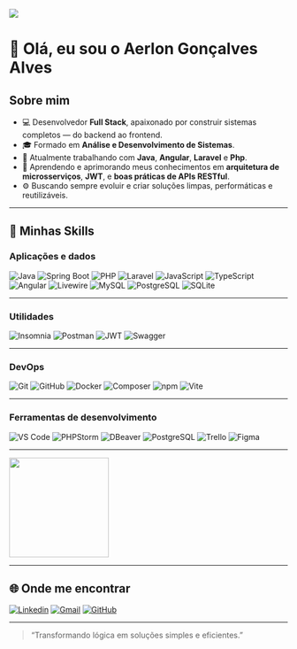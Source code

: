 ![](https://komarev.com/ghpvc/?username=Aerlonga&color=006bed)

# 👋 Olá, eu sou o Aerlon Gonçalves Alves

## Sobre mim

- 💻 Desenvolvedor **Full Stack**, apaixonado por construir sistemas completos — do backend ao frontend.  
- 🎓 Formado em **Análise e Desenvolvimento de Sistemas**.  
- 💼 Atualmente trabalhando com **Java**, **Angular**, **Laravel** e **Php**.  
- 🌱 Aprendendo e aprimorando meus conhecimentos em **arquitetura de microsserviços**, **JWT**, e **boas práticas de APIs RESTful**.  
- ⚙️ Buscando sempre evoluir e criar soluções limpas, performáticas e reutilizáveis.  

---

## 🧠 Minhas Skills

### **Aplicações e dados**

![Java](https://img.shields.io/badge/-Java-333333?style=flat&logo=java&logoColor=007396)
![Spring Boot](https://img.shields.io/badge/-Spring%20Boot-333333?style=flat&logo=springboot&logoColor=6DB33F)
![PHP](https://img.shields.io/badge/-PHP-333333?style=flat&logo=php&logoColor=777BB4)
![Laravel](https://img.shields.io/badge/-Laravel-333333?style=flat&logo=laravel&logoColor=FF2D20)
![JavaScript](https://img.shields.io/badge/-JavaScript-333333?style=flat&logo=javascript)
![TypeScript](https://img.shields.io/badge/-TypeScript-333333?style=flat&logo=typescript)
![Angular](https://img.shields.io/badge/-Angular-333333?style=flat&logo=angular&logoColor=DD0031)
![Livewire](https://img.shields.io/badge/-Livewire-333333?style=flat&logo=laravel&logoColor=FF2D20)
![MySQL](https://img.shields.io/badge/-MySQL-333333?style=flat&logo=mysql)
![PostgreSQL](https://img.shields.io/badge/-PostgreSQL-333333?style=flat&logo=postgresql)
![SQLite](https://img.shields.io/badge/-SQLite-333333?style=flat&logo=sqlite)

---

### **Utilidades**

![Insomnia](https://img.shields.io/badge/-Insomnia-333333?style=flat&logo=insomnia)
![Postman](https://img.shields.io/badge/-Postman-333333?style=flat&logo=postman)
![JWT](https://img.shields.io/badge/-JWT-333333?style=flat&logo=jsonwebtokens)
![Swagger](https://img.shields.io/badge/-Swagger-333333?style=flat&logo=swagger)

---

### **DevOps**

![Git](https://img.shields.io/badge/-Git-333333?style=flat&logo=git)
![GitHub](https://img.shields.io/badge/-GitHub-333333?style=flat&logo=github)
![Docker](https://img.shields.io/badge/-Docker-333333?style=flat&logo=docker)
![Composer](https://img.shields.io/badge/-Composer-333333?style=flat&logo=composer)
![npm](https://img.shields.io/badge/-npm-333333?style=flat&logo=npm)
![Vite](https://img.shields.io/badge/-Vite-333333?style=flat&logo=vite)

---

### **Ferramentas de desenvolvimento**

![VS Code](https://img.shields.io/badge/-VS%20Code-333333?style=flat&logo=visual-studio-code&logoColor=007ACC)
![PHPStorm](https://img.shields.io/badge/-PHPStorm-333333?style=flat&logo=phpstorm&logoColor=8848FF)
![DBeaver](https://img.shields.io/badge/-DBeaver-333333?style=flat&logo=dbeaver)
![PostgreSQL](https://img.shields.io/badge/-pgAdmin-333333?style=flat&logo=postgresql)
![Trello](https://img.shields.io/badge/-Trello-333333?style=flat&logo=trello&logoColor=007ACC)
![Figma](https://img.shields.io/badge/-Figma-333333?style=flat&logo=figma&logoColor=007ACC)

---

<a href="https://github.com/Aerlonga" title="Perfil do Aerlon">
  <img height="180em" src="https://github-readme-stats.vercel.app/api/top-langs/?username=Aerlonga&layout=compact&theme=dracula"/>
</a>

---

## 🌐 Onde me encontrar

[![Linkedin](https://img.shields.io/badge/-Aerlon%20Gonçalves%20Alves-blue?style=flat-square&logo=Linkedin&logoColor=white&link=https://www.linkedin.com/in/aerlon-gon%C3%A7alves-alves-934901143/?locale=en_US)](https://www.linkedin.com/in/aerlon-gon%C3%A7alves-alves-934901143/?locale=en_US)
[![Gmail](https://img.shields.io/badge/-aerlon.goncalves@gmail.com-006bed?style=flat-square&logo=Gmail&logoColor=white&link=mailto:aerlon.goncalves@gmail.com)](mailto:aerlon.goncalves@gmail.com)
[![GitHub](https://img.shields.io/github/followers/Aerlonga?label=follow&style=social)](https://github.com/Aerlonga)

---

> “Transformando lógica em soluções simples e eficientes.”
